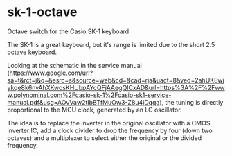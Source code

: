 # sk-1-octave
Octave switch for the Casio SK-1 keyboard

The SK-1 is a great keyboard, but it's range is limited due to the short 2.5 octave keyboard.

Looking at the schematic in the service manual (https://www.google.com/url?sa=t&rct=j&q=&esrc=s&source=web&cd=&cad=rja&uact=8&ved=2ahUKEwjykqe8k6nvAhXKwosKHUbpAYcQFjAAegQICxAD&url=https%3A%2F%2Fwww.polynominal.com%2Fcasio-sk-1%2Fcasio-sk1-service-manual.pdf&usg=AOvVaw2tIbBTfMuOw3-Z8u4iDqqa), the tuning is directly proportional to the MCU clock, generated by an LC oscillator.

The idea is to replace the inverter in the original oscillator with a CMOS inverter IC, add a clock divider to drop the frequency by four (down two octaves) and a multiplexer to select either the original or the divided frequency.
